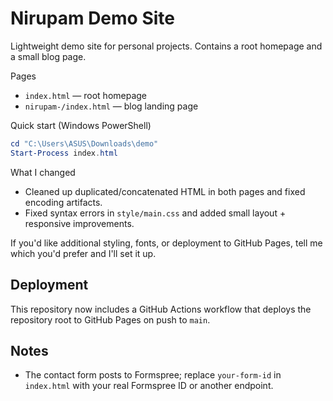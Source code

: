 # Nirupam Demo Site

Lightweight demo site for personal projects. Contains a root homepage and a small blog page.

Pages
- `index.html` — root homepage
- `nirupam-/index.html` — blog landing page

Quick start (Windows PowerShell)
```powershell
cd "C:\Users\ASUS\Downloads\demo"
Start-Process index.html
```

What I changed
- Cleaned up duplicated/concatenated HTML in both pages and fixed encoding artifacts.
- Fixed syntax errors in `style/main.css` and added small layout + responsive improvements.

If you'd like additional styling, fonts, or deployment to GitHub Pages, tell me which you'd prefer and I'll set it up.

Deployment
--
This repository now includes a GitHub Actions workflow that deploys the repository root to GitHub Pages on push to `main`.

Notes
--
- The contact form posts to Formspree; replace `your-form-id` in `index.html` with your real Formspree ID or another endpoint.
